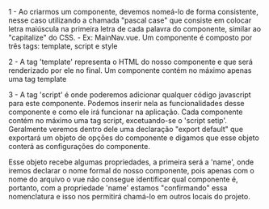 1 - Ao criarmos um componente, devemos nomeá-lo de forma consistente, nesse caso
utilizando a chamada "pascal case" que consiste em colocar letra maiúscula na
primeira letra de cada palavra do componente, similar ao "capitalize" do CSS. - Ex: MainNav.vue. Um componente é composto por três tags: template, script e style

2 - A tag 'template' representa o HTML do nosso componente e que será renderizado por ele no final. Um componente contém no máximo apenas uma tag template

3 - A tag 'script' é onde poderemos adicionar qualquer código javascript para este componente. Podemos inserir nela as funcionalidades desse componente e como ele irá funcionar na aplicação. Cada componente contém no máximo uma tag script, excetuando-se o 'script setip'. Geralmente veremos dentro dele uma declaração "export default" que exportará um objeto de opções do componente e digamos que esse objeto conterá as configurações do componente.

Esse objeto recebe algumas propriedades, a primeira será a 'name', onde iremos declarar
o nome formal do nosso componente, pois apenas com o nome do arquivo o vue não consegue identificar qual componente é, portanto, com a propriedade 'name' estamos "confirmando" essa nomenclatura e isso nos permitirá chamá-lo em outros locais do projeto.
